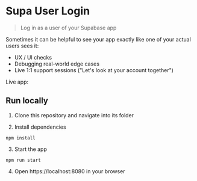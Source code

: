 # Supa User Login

> Log in as a user of your Supabase app

Sometimes it can be helpful to see your app exactly like one of your actual users sees it:

-   UX / UI checks
-   Debugging real-world edge cases
-   Live 1:1 support sessions ("Let's look at your account together")

Live app:

## Run locally

1. Clone this repository and navigate into its folder

2. Install dependencies

```
npm install
```

3. Start the app

```
npm run start
```

4. Open https://localhost:8080 in your browser
